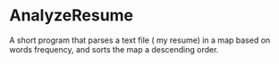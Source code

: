 # AnalyzeResume
A short program that parses a text file ( my resume) in a map based on words frequency, and sorts the map a descending order. 

